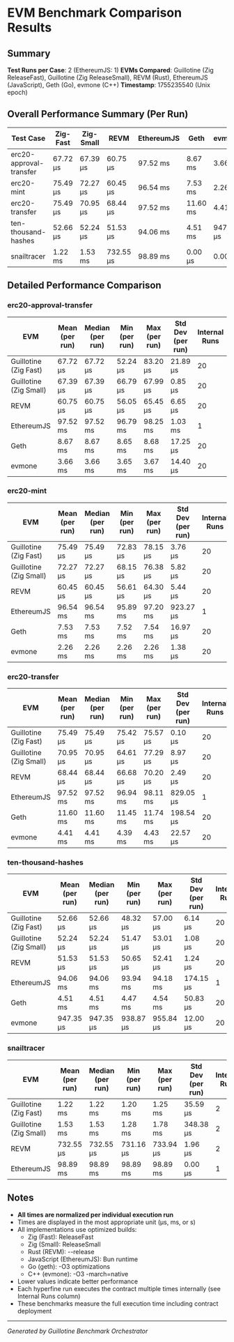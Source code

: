 # EVM Benchmark Comparison Results

## Summary

**Test Runs per Case**: 2 (EthereumJS: 1)
**EVMs Compared**: Guillotine (Zig ReleaseFast), Guillotine (Zig ReleaseSmall), REVM (Rust), EthereumJS (JavaScript), Geth (Go), evmone (C++)
**Timestamp**: 1755235540 (Unix epoch)

## Overall Performance Summary (Per Run)

| Test Case | Zig-Fast | Zig-Small | REVM | EthereumJS | Geth | evmone |
|-----------|----------|-----------|------|------------|------|--------|
| erc20-approval-transfer   | 67.72 μs | 67.39 μs | 60.75 μs | 97.52 ms | 8.67 ms | 3.66 ms |
| erc20-mint                | 75.49 μs | 72.27 μs | 60.45 μs | 96.54 ms | 7.53 ms | 2.26 ms |
| erc20-transfer            | 75.49 μs | 70.95 μs | 68.44 μs | 97.52 ms | 11.60 ms | 4.41 ms |
| ten-thousand-hashes       | 52.66 μs | 52.24 μs | 51.53 μs | 94.06 ms | 4.51 ms | 947.35 μs |
| snailtracer               | 1.22 ms | 1.53 ms | 732.55 μs | 98.89 ms | 0.00 μs | 0.00 μs |

## Detailed Performance Comparison

### erc20-approval-transfer

| EVM | Mean (per run) | Median (per run) | Min (per run) | Max (per run) | Std Dev (per run) | Internal Runs |
|-----|----------------|------------------|---------------|---------------|-------------------|---------------|
| Guillotine (Zig Fast) | 67.72 μs | 67.72 μs | 52.24 μs | 83.20 μs | 21.89 μs |            20 |
| Guillotine (Zig Small) | 67.39 μs | 67.39 μs | 66.79 μs | 67.99 μs | 0.85 μs |            20 |
| REVM        | 60.75 μs | 60.75 μs | 56.05 μs | 65.45 μs | 6.65 μs |            20 |
| EthereumJS  | 97.52 ms | 97.52 ms | 96.79 ms | 98.25 ms | 1.03 ms |             1 |
| Geth        | 8.67 ms | 8.67 ms | 8.65 ms | 8.68 ms | 17.25 μs |            20 |
| evmone      | 3.66 ms | 3.66 ms | 3.65 ms | 3.67 ms | 14.40 μs |            20 |

### erc20-mint

| EVM | Mean (per run) | Median (per run) | Min (per run) | Max (per run) | Std Dev (per run) | Internal Runs |
|-----|----------------|------------------|---------------|---------------|-------------------|---------------|
| Guillotine (Zig Fast) | 75.49 μs | 75.49 μs | 72.83 μs | 78.15 μs | 3.76 μs |            20 |
| Guillotine (Zig Small) | 72.27 μs | 72.27 μs | 68.15 μs | 76.38 μs | 5.82 μs |            20 |
| REVM        | 60.45 μs | 60.45 μs | 56.61 μs | 64.30 μs | 5.44 μs |            20 |
| EthereumJS  | 96.54 ms | 96.54 ms | 95.89 ms | 97.20 ms | 923.27 μs |             1 |
| Geth        | 7.53 ms | 7.53 ms | 7.52 ms | 7.54 ms | 16.97 μs |            20 |
| evmone      | 2.26 ms | 2.26 ms | 2.26 ms | 2.26 ms | 1.38 μs |            20 |

### erc20-transfer

| EVM | Mean (per run) | Median (per run) | Min (per run) | Max (per run) | Std Dev (per run) | Internal Runs |
|-----|----------------|------------------|---------------|---------------|-------------------|---------------|
| Guillotine (Zig Fast) | 75.49 μs | 75.49 μs | 75.42 μs | 75.57 μs | 0.10 μs |            20 |
| Guillotine (Zig Small) | 70.95 μs | 70.95 μs | 64.61 μs | 77.29 μs | 8.97 μs |            20 |
| REVM        | 68.44 μs | 68.44 μs | 66.68 μs | 70.20 μs | 2.49 μs |            20 |
| EthereumJS  | 97.52 ms | 97.52 ms | 96.94 ms | 98.11 ms | 829.05 μs |             1 |
| Geth        | 11.60 ms | 11.60 ms | 11.45 ms | 11.74 ms | 198.54 μs |            20 |
| evmone      | 4.41 ms | 4.41 ms | 4.39 ms | 4.43 ms | 22.57 μs |            20 |

### ten-thousand-hashes

| EVM | Mean (per run) | Median (per run) | Min (per run) | Max (per run) | Std Dev (per run) | Internal Runs |
|-----|----------------|------------------|---------------|---------------|-------------------|---------------|
| Guillotine (Zig Fast) | 52.66 μs | 52.66 μs | 48.32 μs | 57.00 μs | 6.14 μs |            20 |
| Guillotine (Zig Small) | 52.24 μs | 52.24 μs | 51.47 μs | 53.01 μs | 1.08 μs |            20 |
| REVM        | 51.53 μs | 51.53 μs | 50.65 μs | 52.41 μs | 1.24 μs |            20 |
| EthereumJS  | 94.06 ms | 94.06 ms | 93.94 ms | 94.18 ms | 174.15 μs |             1 |
| Geth        | 4.51 ms | 4.51 ms | 4.47 ms | 4.54 ms | 50.83 μs |            20 |
| evmone      | 947.35 μs | 947.35 μs | 938.87 μs | 955.84 μs | 12.00 μs |            20 |

### snailtracer

| EVM | Mean (per run) | Median (per run) | Min (per run) | Max (per run) | Std Dev (per run) | Internal Runs |
|-----|----------------|------------------|---------------|---------------|-------------------|---------------|
| Guillotine (Zig Fast) | 1.22 ms | 1.22 ms | 1.20 ms | 1.25 ms | 35.59 μs |             2 |
| Guillotine (Zig Small) | 1.53 ms | 1.53 ms | 1.28 ms | 1.78 ms | 348.38 μs |             2 |
| REVM        | 732.55 μs | 732.55 μs | 731.16 μs | 733.94 μs | 1.96 μs |             2 |
| EthereumJS  | 98.89 ms | 98.89 ms | 98.89 ms | 98.89 ms | 0.00 μs |             1 |


## Notes

- **All times are normalized per individual execution run**
- Times are displayed in the most appropriate unit (μs, ms, or s)
- All implementations use optimized builds:
  - Zig (Fast): ReleaseFast
  - Zig (Small): ReleaseSmall
  - Rust (REVM): --release
  - JavaScript (EthereumJS): Bun runtime
  - Go (geth): -O3 optimizations
  - C++ (evmone): -O3 -march=native
- Lower values indicate better performance
- Each hyperfine run executes the contract multiple times internally (see Internal Runs column)
- These benchmarks measure the full execution time including contract deployment

---

*Generated by Guillotine Benchmark Orchestrator*
